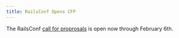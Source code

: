 ```yaml
---
title: RailsConf Opens CFP
---
```


The RailsConf [call for proprosals][cfp] is open now through February 6th.

[cfp]: http://rubycentral-cfp.herokuapp.com/events/railsconf-2015
